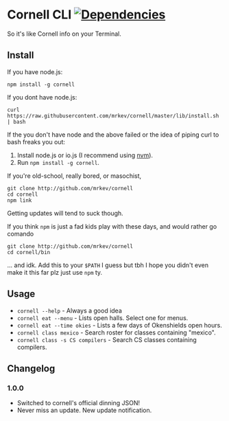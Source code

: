 # Cornell CLI [![Dependencies](https://david-dm.org/mrkev/cornell.png)](https://david-dm.org/mrkev/cornell#info=dependencies)

So it's like Cornell info on your Terminal. 

## Install

If you have node.js: 

    npm install -g cornell

If you dont have node.js:

    curl https://raw.githubusercontent.com/mrkev/cornell/master/lib/install.sh | bash

If the you don't have node and the above failed or the idea of piping curl to bash freaks you out:

1. Install node.js or io.js (I recommend using [nvm](https://github.com/creationix/nvm)).
2. Run `npm install -g cornell`.

If you're old-school, really bored, or masochist,

    git clone http://github.com/mrkev/cornell
    cd cornell
    npm link

Getting updates will tend to suck though.

If you think `npm` is just a fad kids play with these days, and would rather go comando

    git clone http://github.com/mrkev/cornell
    cd cornell/bin

... and idk. Add this to your `$PATH` I guess but tbh I hope you didn't even make it this far plz just use `npm` ty.

## Usage 
 - `cornell --help` - Always a good idea 
 - `cornell eat --menu` - Lists open halls. Select one for menus.
 - `cornell eat --time okies` - Lists a few days of Okenshields open hours.
 - `cornell class mexico` - Search roster for classes containing "mexico".
 - `cornell class -s CS compilers` - Search CS classes containing compilers.

## Changelog

### 1.0.0
- Switched to cornell's official dinning JSON!
- Never miss an update. New update notification.

